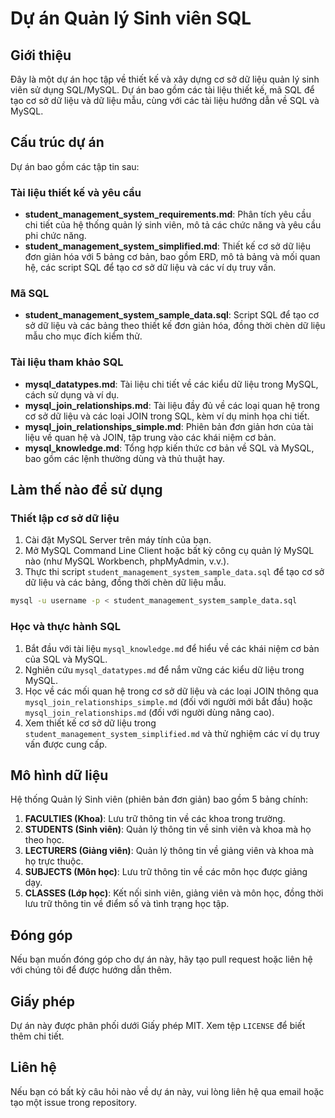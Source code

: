 # Dự án Quản lý Sinh viên SQL

## Giới thiệu

Đây là một dự án học tập về thiết kế và xây dựng cơ sở dữ liệu quản lý sinh viên sử dụng SQL/MySQL. Dự án bao gồm các tài liệu thiết kế, mã SQL để tạo cơ sở dữ liệu và dữ liệu mẫu, cùng với các tài liệu hướng dẫn về SQL và MySQL.

## Cấu trúc dự án

Dự án bao gồm các tập tin sau:

### Tài liệu thiết kế và yêu cầu

- **student_management_system_requirements.md**: Phân tích yêu cầu chi tiết của hệ thống quản lý sinh viên, mô tả các chức năng và yêu cầu phi chức năng.
- **student_management_system_simplified.md**: Thiết kế cơ sở dữ liệu đơn giản hóa với 5 bảng cơ bản, bao gồm ERD, mô tả bảng và mối quan hệ, các script SQL để tạo cơ sở dữ liệu và các ví dụ truy vấn.

### Mã SQL

- **student_management_system_sample_data.sql**: Script SQL để tạo cơ sở dữ liệu và các bảng theo thiết kế đơn giản hóa, đồng thời chèn dữ liệu mẫu cho mục đích kiểm thử.

### Tài liệu tham khảo SQL

- **mysql_datatypes.md**: Tài liệu chi tiết về các kiểu dữ liệu trong MySQL, cách sử dụng và ví dụ.
- **mysql_join_relationships.md**: Tài liệu đầy đủ về các loại quan hệ trong cơ sở dữ liệu và các loại JOIN trong SQL, kèm ví dụ minh họa chi tiết.
- **mysql_join_relationships_simple.md**: Phiên bản đơn giản hơn của tài liệu về quan hệ và JOIN, tập trung vào các khái niệm cơ bản.
- **mysql_knowledge.md**: Tổng hợp kiến thức cơ bản về SQL và MySQL, bao gồm các lệnh thường dùng và thủ thuật hay.

## Làm thế nào để sử dụng

### Thiết lập cơ sở dữ liệu

1. Cài đặt MySQL Server trên máy tính của bạn.
2. Mở MySQL Command Line Client hoặc bất kỳ công cụ quản lý MySQL nào (như MySQL Workbench, phpMyAdmin, v.v.).
3. Thực thi script `student_management_system_sample_data.sql` để tạo cơ sở dữ liệu và các bảng, đồng thời chèn dữ liệu mẫu.

```bash
mysql -u username -p < student_management_system_sample_data.sql
```

### Học và thực hành SQL

1. Bắt đầu với tài liệu `mysql_knowledge.md` để hiểu về các khái niệm cơ bản của SQL và MySQL.
2. Nghiên cứu `mysql_datatypes.md` để nắm vững các kiểu dữ liệu trong MySQL.
3. Học về các mối quan hệ trong cơ sở dữ liệu và các loại JOIN thông qua `mysql_join_relationships_simple.md` (đối với người mới bắt đầu) hoặc `mysql_join_relationships.md` (đối với người dùng nâng cao).
4. Xem thiết kế cơ sở dữ liệu trong `student_management_system_simplified.md` và thử nghiệm các ví dụ truy vấn được cung cấp.

## Mô hình dữ liệu

Hệ thống Quản lý Sinh viên (phiên bản đơn giản) bao gồm 5 bảng chính:

1. **FACULTIES (Khoa)**: Lưu trữ thông tin về các khoa trong trường.
2. **STUDENTS (Sinh viên)**: Quản lý thông tin về sinh viên và khoa mà họ theo học.
3. **LECTURERS (Giảng viên)**: Quản lý thông tin về giảng viên và khoa mà họ trực thuộc.
4. **SUBJECTS (Môn học)**: Lưu trữ thông tin về các môn học được giảng dạy.
5. **CLASSES (Lớp học)**: Kết nối sinh viên, giảng viên và môn học, đồng thời lưu trữ thông tin về điểm số và tình trạng học tập.

## Đóng góp

Nếu bạn muốn đóng góp cho dự án này, hãy tạo pull request hoặc liên hệ với chúng tôi để được hướng dẫn thêm.

## Giấy phép

Dự án này được phân phối dưới Giấy phép MIT. Xem tệp `LICENSE` để biết thêm chi tiết.

## Liên hệ

Nếu bạn có bất kỳ câu hỏi nào về dự án này, vui lòng liên hệ qua email hoặc tạo một issue trong repository.
